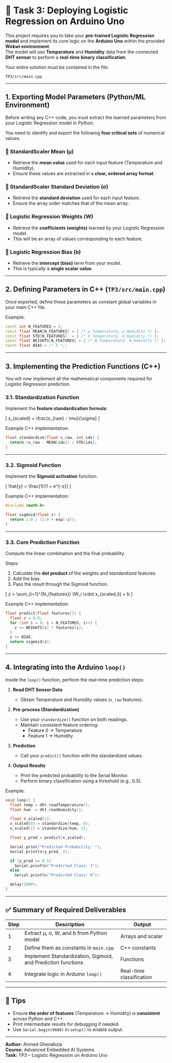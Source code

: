 # 🧠 Task 3: Deploying Logistic Regression on Arduino Uno

This project requires you to take your **pre-trained Logistic Regression model** and implement its core logic on the **Arduino Uno** within the provided **Wokwi environment**.  
The model will use **Temperature** and **Humidity** data from the connected **DHT sensor** to perform a **real-time binary classification**.

Your entire solution must be contained in the file:
```
TP3/src/main.cpp
```

---

## 1. Exporting Model Parameters (Python/ML Environment)

Before writing any C++ code, you must extract the learned parameters from your Logistic Regression model in Python.

You need to identify and export the following **four critical sets** of numerical values.

### 🔹 StandardScaler Mean (μ)
- Retrieve the **mean value** used for each input feature (Temperature and Humidity).
- Ensure these values are extracted in a **clear, ordered array format**.

### 🔹 StandardScaler Standard Deviation (σ)
- Retrieve the **standard deviation** used for each input feature.
- Ensure the array order matches that of the mean array.

### 🔹 Logistic Regression Weights (W)
- Retrieve the **coefficients (weights)** learned by your Logistic Regression model.
- This will be an array of values corresponding to each feature.

### 🔹 Logistic Regression Bias (b)
- Retrieve the **intercept (bias)** term from your model.
- This is typically a **single scalar value**.

---

## 2. Defining Parameters in C++ (`TP3/src/main.cpp`)

Once exported, define these parameters as constant global variables in your main C++ file.

Example:
```cpp
const int N_FEATURES = 2;
const float MEAN[N_FEATURES] = { /* μ_Temperature, μ_Humidity */ };
const float STD[N_FEATURES]  = { /* σ_Temperature, σ_Humidity */ };
const float WEIGHTS[N_FEATURES] = { /* W_Temperature, W_Humidity */ };
const float BIAS = /* b */;
```

---

## 3. Implementing the Prediction Functions (C++)

You will now implement all the mathematical components required for Logistic Regression prediction.

### 3.1. Standardization Function
Implement the **feature standardization formula**:

\[
x_{scaled} = \frac{x_{raw} - \mu}{\sigma}
\]

Example C++ implementation:
```cpp
float standardize(float x_raw, int idx) {
  return (x_raw - MEAN[idx]) / STD[idx];
}
```

---

### 3.2. Sigmoid Function
Implement the **Sigmoid activation** function:

\[
\hat{y} = \frac{1}{1 + e^{-z}}
\]

Example C++ implementation:
```cpp
#include <math.h>

float sigmoid(float z) {
  return 1.0 / (1.0 + exp(-z));
}
```

---

### 3.3. Core Prediction Function
Compute the linear combination and the final probability.

Steps:
1. Calculate the **dot product** of the weights and standardized features.
2. Add the bias.
3. Pass the result through the Sigmoid function.

\[
z = \sum_{i=1}^{N_{features}} (W_i \cdot x_{scaled,i}) + b
\]

Example C++ implementation:
```cpp
float predict(float features[]) {
  float z = 0.0;
  for (int i = 0; i < N_FEATURES; i++) {
    z += WEIGHTS[i] * features[i];
  }
  z += BIAS;
  return sigmoid(z);
}
```

---

## 4. Integrating into the Arduino `loop()`

Inside the `loop()` function, perform the real-time prediction steps:

1. **Read DHT Sensor Data**  
   - Obtain Temperature and Humidity values (`x_raw` features).

2. **Pre-process (Standardization)**  
   - Use your `standardize()` function on both readings.
   - Maintain consistent feature ordering:
     - Feature 0 → Temperature  
     - Feature 1 → Humidity

3. **Prediction**  
   - Call your `predict()` function with the standardized values.

4. **Output Results**
   - Print the predicted probability to the Serial Monitor.
   - Perform binary classification using a threshold (e.g., 0.5).

Example:
```cpp
void loop() {
  float temp = dht.readTemperature();
  float hum  = dht.readHumidity();

  float x_scaled[2];
  x_scaled[0] = standardize(temp, 0);
  x_scaled[1] = standardize(hum, 1);

  float y_pred = predict(x_scaled);

  Serial.print("Predicted Probability: ");
  Serial.println(y_pred, 4);

  if (y_pred >= 0.5)
    Serial.println("Predicted Class: 1");
  else
    Serial.println("Predicted Class: 0");

  delay(2000);
}
```

---

## ✅ Summary of Required Deliverables

| Step | Description | Output |
|------|--------------|--------|
| 1 | Extract μ, σ, W, and b from Python model | Arrays and scalar |
| 2 | Define them as constants in `main.cpp` | C++ constants |
| 3 | Implement Standardization, Sigmoid, and Prediction functions | Functions |
| 4 | Integrate logic in Arduino `loop()` | Real-time classification |

---

## 🧩 Tips
- Ensure **the order of features** (Temperature → Humidity) is **consistent** across Python and C++.
- Print intermediate results for debugging if needed.
- Use `Serial.begin(9600)` in `setup()` to enable output.

---

**Author:** Ahmed Ghenabzia  
**Course:** Advanced Embedded AI Systems  
**Task:** TP3 – Logistic Regression on Arduino Uno  
